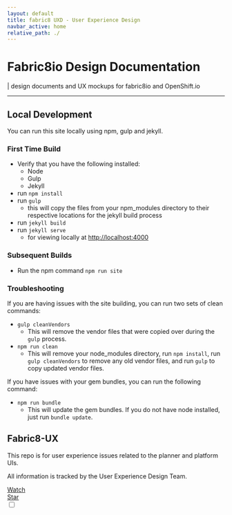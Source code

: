 ```yaml
---
layout: default
title: fabric8 UXD - User Experience Design
navbar_active: home
relative_path: ./
---
```


# Fabric8io Design Documentation
| design documents and UX mockups for fabric8io and OpenShift.io

----

<div class="container-fluid">
  <div class="col-md-6">
    <h2>
      Local Development
    </h2>
    <p>
      You can run this site locally using npm, gulp and jekyll.
    </p>
    <h3>
      First Time Build
    </h3>
    <ul>
      <li>
        Verify that you have the following installed:
          <ul>
            <li>
              Node
            </li>
            <li>
              Gulp
            </li>
            <li>
              Jekyll
            </li>
          </ul>
        </li>
        <li>
          run <code>npm install</code>
        </li>
        <li>
          run <code>gulp</code>
          <ul>
            <li>
              this will copy the files from your npm_modules directory to their respective locations for the jekyll build process
            </li>
          </ul>
        </li>
        <li>
          run <code>jekyll build</code>
        </li>
        <li>
          run <code>jekyll serve</code>
          <ul>
            <li>
              for viewing locally at <a href="http://localhost:4000" target="_blank">http://localhost:4000</a>
            </li>
          </ul>
        </li>
      </ul>
      <h3>
        Subsequent Builds
      </h3>
      <ul>
        <li>
          Run the npm command <code>npm run site</code>
        </li>
      </ul>
      <h3>
        Troubleshooting
      </h3>
      <p>
        If you are having issues with the site building, you can run two sets of clean commands:
        <ul>
          <li>
            <code>gulp cleanVendors</code>
            <ul>
              <li>
                This will remove the vendor files that were copied over during the <code>gulp</code> process.
              </li>
            </ul>
          </li>
          <li>
            <code>npm run clean</code>
            <ul>
              <li>
                This will remove your node_modules directory, run <code>npm install</code>, run <code>gulp cleanVendors</code> to remove any old vendor files, and run <code>gulp</code> to copy updated vendor files.
              </li>
            </ul>
          </li>
        </ul>
      </p>
      <p>
        If you have issues with your gem bundles, you can run the following command:
        <ul>
          <li>
            <code>npm run bundle</code>
            <ul>
              <li>
                This will update the gem bundles. If you do not have node installed, just run <code>bundle update</code>.
              </li>
            </ul>
          </li>
        </ul>
      </p>
  </div>

  <div class="col-md-6">
    <div class="container-fluid container-cards-pf">
      <div class="row row-cards-pf">
        <div class="card-pf card-pf-view">
          <div class="card-pf-body">
            <div class="card-pf-top-element">
              <span class="fa fa-github card-pf-icon-circle"></span>
            </div>
            <h2 class="card-pf-title text-center">
              Fabric8-UX
            </h2>
            <p class="card-pf-info text-center">
              This repo is for user experience issues related to the planner and platform UIs.
            </p>
            <p class="card-pf-info text-center">
              All information is tracked by the User Experience Design Team.
            </p>
            <div class="card-pf-items text-center">
              <div class="card-pf-item">
                <a class="github-button" href="https://github.com/ntkme/github-buttons/subscription" data-icon="octicon-eye" data-size="large" aria-label="Watch ntkme/github-buttons on GitHub">Watch</a>
              </div>
              <div class="card-pf-item">
                <a class="github-button" href="https://github.com/ntkme/github-buttons" data-icon="octicon-star" data-size="large" aria-label="Star ntkme/github-buttons on GitHub">Star</a>
              </div>
            </div>
          </div>
          <div class="card-pf-view-checkbox">
            <input type="checkbox">
          </div>
        </div>
      </div>
    </div>
  </div>
</div>
